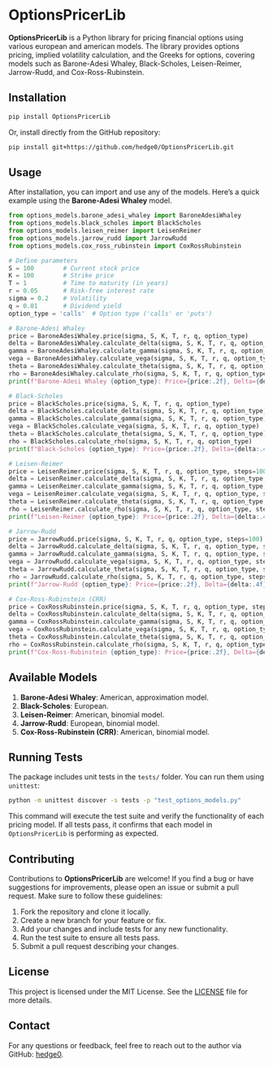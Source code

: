 # OptionsPricerLib

**OptionsPricerLib** is a Python library for pricing financial options using various european and american models. The library provides options pricing, implied volatility calculation, and the Greeks for options, covering models such as Barone-Adesi Whaley, Black-Scholes, Leisen-Reimer, Jarrow-Rudd, and Cox-Ross-Rubinstein.

## Installation

```bash
pip install OptionsPricerLib
```

Or, install directly from the GitHub repository:

```bash
pip install git+https://github.com/hedge0/OptionsPricerLib.git
```

## Usage

After installation, you can import and use any of the models. Here’s a quick example using the **Barone-Adesi Whaley** model.

```python
from options_models.barone_adesi_whaley import BaroneAdesiWhaley
from options_models.black_scholes import BlackScholes
from options_models.leisen_reimer import LeisenReimer
from options_models.jarrow_rudd import JarrowRudd
from options_models.cox_ross_rubinstein import CoxRossRubinstein

# Define parameters
S = 100        # Current stock price
K = 100        # Strike price
T = 1          # Time to maturity (in years)
r = 0.05       # Risk-free interest rate
sigma = 0.2    # Volatility
q = 0.01       # Dividend yield
option_type = 'calls'  # Option type ('calls' or 'puts')

# Barone-Adesi Whaley
price = BaroneAdesiWhaley.price(sigma, S, K, T, r, q, option_type)
delta = BaroneAdesiWhaley.calculate_delta(sigma, S, K, T, r, q, option_type)
gamma = BaroneAdesiWhaley.calculate_gamma(sigma, S, K, T, r, q, option_type)
vega = BaroneAdesiWhaley.calculate_vega(sigma, S, K, T, r, q, option_type)
theta = BaroneAdesiWhaley.calculate_theta(sigma, S, K, T, r, q, option_type)
rho = BaroneAdesiWhaley.calculate_rho(sigma, S, K, T, r, q, option_type)
print(f"Barone-Adesi Whaley {option_type}: Price={price:.2f}, Delta={delta:.4f}, Gamma={gamma:.4f}, Vega={vega:.4f}, Theta={theta:.4f}, Rho={rho:.4f}")

# Black-Scholes
price = BlackScholes.price(sigma, S, K, T, r, q, option_type)
delta = BlackScholes.calculate_delta(sigma, S, K, T, r, q, option_type)
gamma = BlackScholes.calculate_gamma(sigma, S, K, T, r, q, option_type)
vega = BlackScholes.calculate_vega(sigma, S, K, T, r, q, option_type)
theta = BlackScholes.calculate_theta(sigma, S, K, T, r, q, option_type)
rho = BlackScholes.calculate_rho(sigma, S, K, T, r, q, option_type)
print(f"Black-Scholes {option_type}: Price={price:.2f}, Delta={delta:.4f}, Gamma={gamma:.4f}, Vega={vega:.4f}, Theta={theta:.4f}, Rho={rho:.4f}")

# Leisen-Reimer
price = LeisenReimer.price(sigma, S, K, T, r, q, option_type, steps=100)
delta = LeisenReimer.calculate_delta(sigma, S, K, T, r, q, option_type, steps=100)
gamma = LeisenReimer.calculate_gamma(sigma, S, K, T, r, q, option_type, steps=100)
vega = LeisenReimer.calculate_vega(sigma, S, K, T, r, q, option_type, steps=100)
theta = LeisenReimer.calculate_theta(sigma, S, K, T, r, q, option_type, steps=100)
rho = LeisenReimer.calculate_rho(sigma, S, K, T, r, q, option_type, steps=100)
print(f"Leisen-Reimer {option_type}: Price={price:.2f}, Delta={delta:.4f}, Gamma={gamma:.4f}, Vega={vega:.4f}, Theta={theta:.4f}, Rho={rho:.4f}")

# Jarrow-Rudd
price = JarrowRudd.price(sigma, S, K, T, r, q, option_type, steps=100)
delta = JarrowRudd.calculate_delta(sigma, S, K, T, r, q, option_type, steps=100)
gamma = JarrowRudd.calculate_gamma(sigma, S, K, T, r, q, option_type, steps=100)
vega = JarrowRudd.calculate_vega(sigma, S, K, T, r, q, option_type, steps=100)
theta = JarrowRudd.calculate_theta(sigma, S, K, T, r, q, option_type, steps=100)
rho = JarrowRudd.calculate_rho(sigma, S, K, T, r, q, option_type, steps=100)
print(f"Jarrow-Rudd {option_type}: Price={price:.2f}, Delta={delta:.4f}, Gamma={gamma:.4f}, Vega={vega:.4f}, Theta={theta:.4f}, Rho={rho:.4f}")

# Cox-Ross-Rubinstein (CRR)
price = CoxRossRubinstein.price(sigma, S, K, T, r, q, option_type, steps=100)
delta = CoxRossRubinstein.calculate_delta(sigma, S, K, T, r, q, option_type, steps=100)
gamma = CoxRossRubinstein.calculate_gamma(sigma, S, K, T, r, q, option_type, steps=100)
vega = CoxRossRubinstein.calculate_vega(sigma, S, K, T, r, q, option_type, steps=100)
theta = CoxRossRubinstein.calculate_theta(sigma, S, K, T, r, q, option_type, steps=100)
rho = CoxRossRubinstein.calculate_rho(sigma, S, K, T, r, q, option_type, steps=100)
print(f"Cox-Ross-Rubinstein {option_type}: Price={price:.2f}, Delta={delta:.4f}, Gamma={gamma:.4f}, Vega={vega:.4f}, Theta={theta:.4f}, Rho={rho:.4f}")
```

## Available Models

1. **Barone-Adesi Whaley**: American, approximation model.
2. **Black-Scholes**: European.
3. **Leisen-Reimer**: American, binomial model.
4. **Jarrow-Rudd**: European, binomial model.
5. **Cox-Ross-Rubinstein (CRR)**: American, binomial model.

## Running Tests

The package includes unit tests in the `tests/` folder. You can run them using `unittest`:

```bash
python -m unittest discover -s tests -p "test_options_models.py"
```

This command will execute the test suite and verify the functionality of each pricing model. If all tests pass, it confirms that each model in `OptionsPricerLib` is performing as expected.

## Contributing

Contributions to **OptionsPricerLib** are welcome! If you find a bug or have suggestions for improvements, please open an issue or submit a pull request. Make sure to follow these guidelines:

1. Fork the repository and clone it locally.
2. Create a new branch for your feature or fix.
3. Add your changes and include tests for any new functionality.
4. Run the test suite to ensure all tests pass.
5. Submit a pull request describing your changes.

## License

This project is licensed under the MIT License. See the [LICENSE](LICENSE) file for more details.

## Contact

For any questions or feedback, feel free to reach out to the author via GitHub: [hedge0](https://github.com/hedge0).

